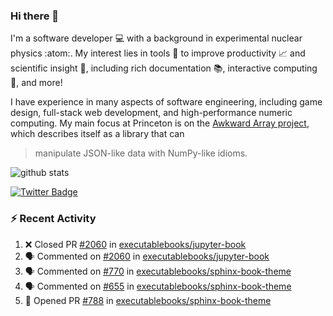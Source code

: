 ### Hi there 👋 

I'm a software developer 💻 with a background in experimental nuclear physics :atom:. My interest lies in tools :wrench: to improve productivity :chart_with_upwards_trend: and scientific insight :telescope:, including rich documentation 📚, interactive computing 🧮, and more! 

I have experience in many aspects of software engineering, including game design, full-stack web development, and high-performance numeric computing. My main focus at Princeton is on the [Awkward Array project](awkward-array.org/), which describes itself as a library that can 
> manipulate JSON-like data with NumPy-like idioms.

![github stats](https://github-readme-stats.vercel.app/api?username=agoose77&show_icons=true&hide_rank=true&hide_title=true&bg_color=30,e76445,904e95&text_color=efe3ec&icon_color=efe3ec)
<!--
**agoose77/agoose77** is a ✨ _special_ ✨ repository because its `README.md` (this file) appears on your GitHub profile.

Here are some ideas to get you started:

- 🔭 I’m currently working on ...
- 🌱 I’m currently learning ...
- 👯 I’m looking to collaborate on ...
- 🤔 I’m looking for help with ...
- 💬 Ask me about ...
- 📫 How to reach me: ...
- 😄 Pronouns: ...
- ⚡ Fun fact: ...
-->

[![Twitter Badge](https://img.shields.io/twitter/follow/agoose77?style=flat-square&logo=Twitter&logoColor=white&color=cornflowerblue)](https://twitter.com/agoose77)

### :zap: Recent Activity

<!--START_SECTION:activity-->
1. ❌ Closed PR [#2060](https://github.com/executablebooks/jupyter-book/pull/2060) in [executablebooks/jupyter-book](https://github.com/executablebooks/jupyter-book)
2. 🗣 Commented on [#2060](https://github.com/executablebooks/jupyter-book/pull/2060#issuecomment-1838692267) in [executablebooks/jupyter-book](https://github.com/executablebooks/jupyter-book)
3. 🗣 Commented on [#770](https://github.com/executablebooks/sphinx-book-theme/pull/770#issuecomment-1838541353) in [executablebooks/sphinx-book-theme](https://github.com/executablebooks/sphinx-book-theme)
4. 🗣 Commented on [#655](https://github.com/executablebooks/sphinx-book-theme/pull/655#issuecomment-1838536369) in [executablebooks/sphinx-book-theme](https://github.com/executablebooks/sphinx-book-theme)
5. 💪 Opened PR [#788](https://github.com/executablebooks/sphinx-book-theme/pull/788) in [executablebooks/sphinx-book-theme](https://github.com/executablebooks/sphinx-book-theme)
<!--END_SECTION:activity-->
